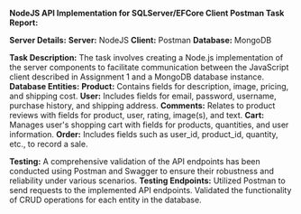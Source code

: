 ****NodeJS API Implementation for SQLServer/EFCore Client Postman Task Report:****

**Server Details:** 
**Server:** NodeJS
**Client:** Postman 
**Database:** MongoDB

**Task Description:** The task involves creating a Node.js implementation of the server components to facilitate communication between the JavaScript client described in Assignment 1 and a MongoDB database instance.
**Database Entities:**
**Product:** Contains fields for description, image, pricing, and shipping cost. 
**User:** Includes fields for email, password, username, purchase history, and shipping address. 
**Comments:** Relates to product reviews with fields for product, user, rating, image(s), and text. 
**Cart:** Manages user's shopping cart with fields for products, quantities, and user information. 
**Order:**  Includes fields such as user_id, product_id, quantity, etc., to record a sale.

**Testing:** A comprehensive validation of the API endpoints has been conducted using Postman and Swagger to ensure their robustness and reliability under various scenarios.
**Testing Endpoints:** Utilized Postman to send requests to the implemented API endpoints. Validated the functionality of CRUD operations for each entity in the database.
